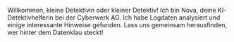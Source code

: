 Willkommen, kleine Detektivin oder kleiner Detektiv!
Ich bin Nova, deine KI-Detektivhelferin bei der Cyberwerk AG.
Ich habe Logdaten analysiert und einige interessante Hinweise gefunden. Lass uns gemeinsam herausfinden, wer hinter dem Datenklau steckt!
